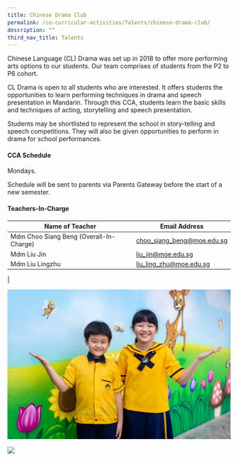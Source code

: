 ```yaml
---
title: Chinese Drama Club
permalink: /co-curricular-activities/Talents/chinese-drama-club/
description: ""
third_nav_title: Talents
---
```



Chinese Language (CL) Drama was set up in 2018 to offer more performing arts options to our students. Our team comprises of students from the P2 to P6 cohort.

CL Drama is open to all students who are interested. It offers students the opportunities to learn performing techniques in drama and speech presentation in Mandarin. Through this CCA, students learn the basic skills and techniques of acting, storytelling and speech presentation.

Students may be shortlisted to represent the school in story-telling and speech competitions. They will also be given opportunities to perform in drama for school performances.

#### CCA Schedule
Mondays.

Schedule will be sent to parents via Parents Gateway before the start of a new semester.

#### Teachers-In-Charge

| Name of Teacher | Email Address |
|---|---|
| Mdm Choo Siang Beng (Overall-In-Charge) | [choo_siang_beng@moe.edu.sg](mailto:choo_siang_beng@moe.edu.sg) |
| Mdm Liu Jin | [liu_jin@moe.edu.sg](mailto:liu_jin@moe.edu.sg) |
| Mdm Liu Lingzhu  | [liu_ling_zhu@moe.edu.sg](mailto:liu_ling_zhu@moe.edu.sg)  |
|

![](/images/CCA/Talent/cldrama1.jpg)

![](/images/CCA/Talent/cldrama2.jpg)